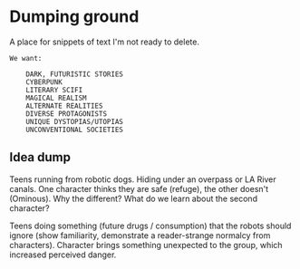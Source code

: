 # Dumping ground
A place for snippets of text I'm not ready to delete.


```
We want:

    DARK, FUTURISTIC STORIES
    CYBERPUNK
    LITERARY SCIFI
    MAGICAL REALISM
    ALTERNATE REALITIES
    DIVERSE PROTAGONISTS
    UNIQUE DYSTOPIAS/UTOPIAS
    UNCONVENTIONAL SOCIETIES
```

## Idea dump

Teens running from robotic dogs. Hiding under an overpass or LA River canals. One character thinks they are safe (refuge), the other doesn't (Ominous). Why the different? What do we learn about the second character?

Teens doing something (future drugs / consumption) that the robots should ignore (show familiarity, demonstrate a reader-strange normalcy from characters). Character brings something unexpected to the group, which increased perceived danger.
